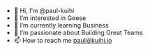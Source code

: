 - 👋 Hi, I’m @paul-kuihi
- 👀 I’m interested in Geese
- 🌱 I’m currently learning Business
- 💞️ I’m passionate about Building Great Teams
- 📫 How to reach me paul@kuihi.io

<!---
paul-kuihi/paul-kuihi is a ✨ special ✨ repository because its `README.md` (this file) appears on your GitHub profile.
You can click the Preview link to take a look at your changes.
--->
